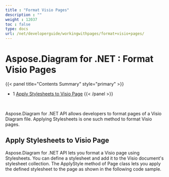 ```yaml
---
title : "Format Visio Pages" 
description : "" 
weight : 12037 
toc : false
type: docs
url: /net/developerguide/workingwithpages/format+visio+pages/
---
```


# Aspose.Diagram for .NET : Format Visio Pages


{{< panel title="Contents Summary" style="primary" >}}
*   1 [Apply Stylesheets to Visio Page](#apply-stylesheets-to-visio-page)
{{< /panel >}}
 

 

Aspose.Diagram for .NET API allows developers to format pages of a Visio Diagram file. Applying Stylesheets is one such method to format Visio pages.

## Apply Stylesheets to Visio Page

Aspose.Diagram for .NET API lets you format a Visio page using Stylesheets. You can define a stylesheet and add it to the Visio document's stylesheet collection. The ApplyStyle method of Page class lets you apply the defined stylesheet to the page as shown in the following code sample.

